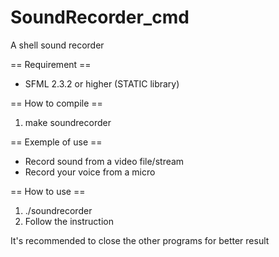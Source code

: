 # SoundRecorder_cmd
A shell sound recorder

== Requirement ==
- SFML 2.3.2 or higher (STATIC library)

== How to compile ==<br/>
1. make soundrecorder<br/>

== Exemple of use ==
- Record sound from a video file/stream
- Record your voice from a micro

== How to use ==<br/>
1. ./soundrecorder<br/>
2. Follow the instruction

It's recommended to close the other programs for better result
